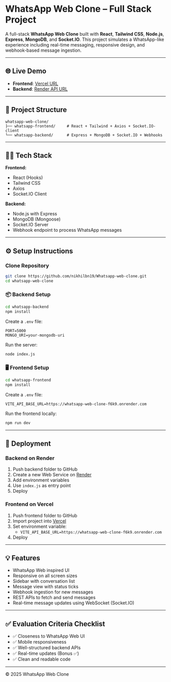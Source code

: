 
# WhatsApp Web Clone – Full Stack Project

A full-stack **WhatsApp Web Clone** built with **React**, **Tailwind CSS**, **Node.js**, **Express**, **MongoDB**, and **Socket.IO**. This project simulates a WhatsApp-like experience including real-time messaging, responsive design, and webhook-based message ingestion.

---

## 🌐 Live Demo

- **Frontend**: [Vercel URL](https://whatsapp-web-clone-lake.vercel.app/)
- **Backend**: [Render API URL](https://whatsapp-web-clone-f6k9.onrender.com)

---

## 🧩 Project Structure

```
whatsapp-web-clone/
├── whatsapp-frontend/     # React + Tailwind + Axios + Socket.IO-client
└── whatsapp-backend/      # Express + MongoDB + Socket.IO + Webhooks
```

---

## 🧑‍💻 Tech Stack

**Frontend:**
- React (Hooks)
- Tailwind CSS
- Axios
- Socket.IO Client

**Backend:**
- Node.js with Express
- MongoDB (Mongoose)
- Socket.IO Server
- Webhook endpoint to process WhatsApp messages

---

## ⚙️ Setup Instructions

### Clone Repository

```bash
git clone https://github.com/nikhilbn19/Whatsapp-web-clone.git
cd whatsapp-web-clone
```

### 📦 Backend Setup

```bash
cd whatsapp-backend
npm install
```

Create a `.env` file:

```
PORT=5000
MONGO_URI=your-mongodb-uri
```

Run the server:

```bash
node index.js
```

### 🖥️ Frontend Setup

```bash
cd whatsapp-frontend
npm install
```

Create a `.env` file:

```
VITE_API_BASE_URL=https://whatsapp-web-clone-f6k9.onrender.com
```

Run the frontend locally:

```bash
npm run dev
```

---

## 🚀 Deployment

### Backend on Render

1. Push backend folder to GitHub
2. Create a new Web Service on [Render](https://whatsapp-web-clone-f6k9.onrender.com)
3. Add environment variables
4. Use `index.js` as entry point
5. Deploy

### Frontend on Vercel

1. Push frontend folder to GitHub
2. Import project into [Vercel](https://whatsapp-web-clone-lake.vercel.app/)
3. Set environment variable:
   - `VITE_API_BASE_URL=https://whatsapp-web-clone-f6k9.onrender.com`
4. Deploy

---

## 💡 Features

- WhatsApp Web inspired UI
- Responsive on all screen sizes
- Sidebar with conversation list
- Message view with status ticks
- Webhook ingestion for new messages
- REST APIs to fetch and send messages
- Real-time message updates using WebSocket (Socket.IO)

---

## ✅ Evaluation Criteria Checklist

- ✅ Closeness to WhatsApp Web UI
- ✅ Mobile responsiveness
- ✅ Well-structured backend APIs
- ✅ Real-time updates (Bonus ✅)
- ✅ Clean and readable code

---


© 2025 WhatsApp Web Clone
